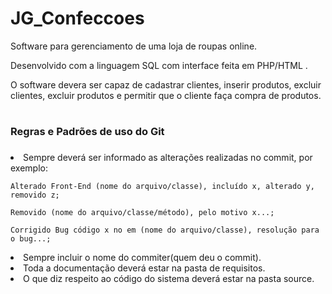 # JG_Confeccoes
Software para gerenciamento de uma loja de roupas online.

Desenvolvido com a linguagem SQL com interface feita em PHP/HTML .

O software devera ser capaz de cadastrar clientes, inserir produtos, excluir clientes, excluir produtos e permitir que o cliente faça compra de produtos.
# <h3> Regras e Padrões de uso do Git <h3>
  <li> Sempre deverá ser informado as alterações realizadas no commit, por exemplo:
    
    Alterado Front-End (nome do arquivo/classe), incluído x, alterado y, removido z;

    Removido (nome do arquivo/classe/método), pelo motivo x...;

    Corrigido Bug código x no em (nome do arquivo/classe), resolução para o bug...;
    
  <li>Sempre incluir o nome do commiter(quem deu o commit).
  <li>Toda a documentação deverá estar na pasta de requisitos.
  <li>O que diz respeito ao código do sistema deverá estar na pasta source.
